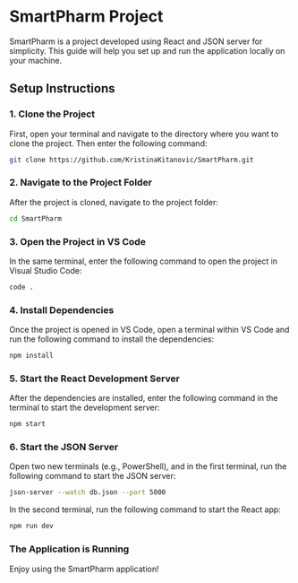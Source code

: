 # SmartPharm Project

SmartPharm is a project developed using React and JSON server for simplicity. This guide will help you set up and run the application locally on your machine.

## Setup Instructions

### 1. Clone the Project
First, open your terminal and navigate to the directory where you want to clone the project. Then enter the following command:
```bash
git clone https://github.com/KristinaKitanovic/SmartPharm.git
```
### 2. Navigate to the Project Folder
After the project is cloned, navigate to the project folder:
```bash
cd SmartPharm
```
### 3. Open the Project in VS Code
In the same terminal, enter the following command to open the project in Visual Studio Code:
```bash
code .
```
### 4. Install Dependencies
Once the project is opened in VS Code, open a terminal within VS Code and run the following command to install the dependencies:
```bash
npm install
```
### 5. Start the React Development Server
After the dependencies are installed, enter the following command in the terminal to start the development server:
```bash
npm start
```
### 6. Start the JSON Server
Open two new terminals (e.g., PowerShell), and in the first terminal, run the following command to start the JSON server:
```bash
json-server --watch db.json --port 5000
```
In the second terminal, run the following command to start the React app:
```bash
npm run dev
```
### The Application is Running
Enjoy using the SmartPharm application!
